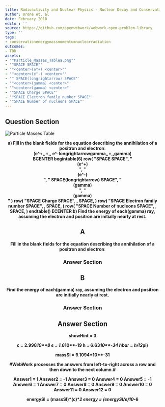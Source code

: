 ```yaml
---
title: Radioactivity and Nuclear Physics - Nuclear Decay and Conservation Laws
author: Urone et. al
date: February 2018
editor: ''
source: https://github.com/openwebwork/webwork-open-problem-library
type: ''
tags:
- conservationenergymassmomentumnuclearradiation
outcomes:
- TBD
assets:
- '"Particle_Masses_Tablea.png"'
- '"SPACE SPACE"'
- '"<center>(e^+) <center>"'
- '"<center>(e^-) <center>"'
- '" SPACE(longrightarrow) SPACE"'
- '"<center>(gamma) <center>"'
- '"<center>(gamma) <center>"'
- '"SPACE Charge SPACE"'
- '"SPACE Electron family number SPACE"'
- '"SPACE Number of nucleons SPACE"'
---
```


## Question Section 

![Particle Masses Table]("Particle_Masses_Tablea.png")

<center> 

<b>
a) Fill in the blank fields for the equation describing the annihilation of a positron and electron:
<center>(e^+,,+,, e^-longrightarrowgamma,,+,,gamma)<center>
BCENTER
 begintable(6)
 row( "SPACE SPACE", "<center>(e^+) <center>", "<center>(e^-) <center>", " SPACE(longrightarrow) SPACE", "<center>(gamma) <center>", "<center>(gamma) <center>" )
 row( "SPACE Charge SPACE", , SPACE,
         )
 row( "SPACE Electron family number SPACE", , SPACE,
         )
 row( "SPACE Number of nucleons SPACE", , SPACE,
         )
 endtable()
ECENTER
b) Find the energy of each(gamma) ray, assuming the electron and positron are initially nearly at rest.

## A
Fill in the blank fields for the equation describing the annihilation of a positron and electron:
### Answer Section
## B
Find the energy of each(gamma) ray, assuming the electron and positron are initially nearly at rest.
### Answer Section


## Answer Section

showHint = 3

c = 2.998*10**8
e = 1.6*10**-19
h = 6.63*10**-34
hbar = h/(2*pi)

massSI = 9.1094*10**-31

#WebWork processes the answers from left-to-right across a row and then down to the next column.#

Answer1 = 1
Answer2 = -1
Answer3 = 0
Answer4 = 0
Answer5 = -1
Answer6 = 1
Answer7 = 0
Answer8 = 0
Answer9 = 0
Answer10 = 0
Answer11 = 0
Answer12 = 0

energySI = (massSI)*(c)**2
energy = (energySI/e)*10**-6